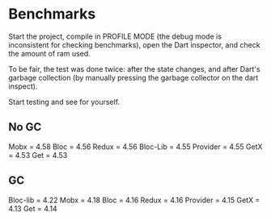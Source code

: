 # Benchmarks

Start the project, compile in PROFILE MODE (the debug mode is inconsistent for checking benchmarks), open the Dart inspector, and check the amount of ram used.

To be fair, the test was done twice: after the state changes, and after Dart's garbage collection (by manually pressing the garbage collector on the dart inspect).

Start testing and see for yourself.

## No GC 
Mobx = 4.58 
Bloc = 4.56 
Redux = 4.56
Bloc-Lib = 4.55 
Provider = 4.55 
GetX = 4.53 
Get = 4.53

## GC 
Bloc-lib = 4.22 
Mobx = 4.18
Bloc = 4.16 
Redux = 4.16 
Provider = 4.15 
GetX = 4.13 
Get = 4.14

